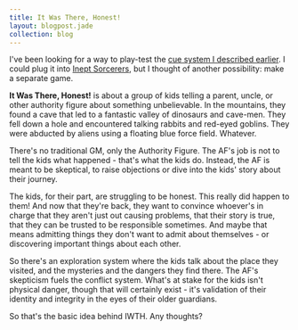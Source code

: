 ```yaml
---
title: It Was There, Honest!
layout: blogpost.jade
collection: blog
---
```


I've been looking for a way to play-test the
[cue system I described earlier](/blog/2015-07-06-cues.html).
I could plug it into [Inept Sorcerers](/assets/rpg/IneptSorcerers.pdf),
but I thought of another possibility: make a separate game.

<!-- more -->

**It Was There, Honest!** is about a group of kids telling a parent,
uncle, or other authority figure about something unbelievable.
In the mountains, they found a cave that led to a fantastic valley of
dinosaurs and cave-men. They fell down a hole and encountered talking
rabbits and red-eyed goblins. They were abducted by aliens using a
floating blue force field. Whatever.

There's no traditional GM, only the Authority Figure.
The AF's job is not to tell the kids what happened - that's what the kids do.
Instead, the AF is meant to be skeptical,
to raise objections or dive into the kids' story about their journey.

The kids, for their part, are struggling to be honest.
This really did happen to them! And now that they're back, they want to
convince whoever's in charge that they aren't just out causing problems,
that their story is true, that they can be trusted to be responsible
sometimes. And maybe that means admitting things they don't want to admit
about themselves - or discovering important things about each other.

So there's an exploration system where the kids talk about the place
they visited, and the mysteries and the dangers they find there.
The AF's skepticism fuels the conflict system.
What's at stake for the kids isn't physical danger,
though that will certainly exist - it's validation of their identity
and integrity in the eyes of their older guardians.

So that's the basic idea behind IWTH. Any thoughts?﻿
